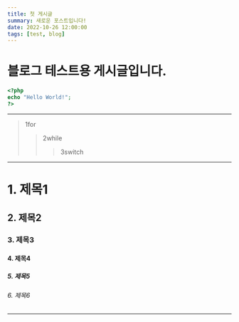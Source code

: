 ```yaml
---
title: 첫 게시글
summary: 새로운 포스트입니다!
date: 2022-10-26 12:00:00
tags: [test, blog]
---
```


# 블로그 테스트용 게시글입니다.

```php
<?php
echo "Hello World!";
?>
```

---

> 1for
>
> > 2while
> >
> > > 3switch

---

# 1. 제목1

## 2. 제목2

### 3. 제목3

#### 4. 제목4

##### 5. 제목5

###### 6. 제목6

---
